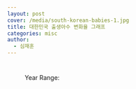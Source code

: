 ```yaml
---
layout: post
cover: /media/south-korean-babies-1.jpg
title: 대한민국 출생아수 변화율 그래프
categories: misc
author:
  - 심재훈
---
```


<style>
  #slider-range {
    width: 520px;
    margin: 40px;
  }
  #year-range-text {
    width: 520px;
    margin: 40px;
  }
  #myChart {
    background-color: white;
  }
</style>

<canvas id="myChart" width="600" height="600"></canvas>

<div id="slider-range"></div>
<p id="year-range-text">
  Year Range: <span id="year-range"></span>
</p>

<script>
  const data = {
    labels: [1950, 1951, 1952, 1953, 1954, 1955, 1956, 1957, 1958, 1959, 1960, 1961, 1962, 1963, 1964, 1965, 1966, 1967, 1968, 1969, 1970, 1971, 1972, 1973, 1974, 1975, 1976, 1977, 1978, 1979, 1980, 1981, 1982, 1983, 1984, 1985, 1986, 1987, 1988, 1989, 1990, 1991, 1992, 1993, 1994, 1995, 1996, 1997, 1998, 1999, 2000, 2001, 2002, 2003, 2004, 2005, 2006, 2007, 2008, 2009, 2010, 2011, 2012, 2013, 2014, 2015, 2016, 2017, 2018, 2019, 2020, 2021, 2022, 2023, 2024],
    datasets: [
      {
        label: '출생아 수 (만 명)',
        data: [63.3976, 67.5666, 72.2018, 77.7186, 83.9293, 90.8134, 94.599, 96.3952, 99.3628, 101.6173, 108.0535, 104.6086, 103.6659, 103.322, 100.1833, 99.6052, 103.0245, 100.5295, 104.3321, 104.4943, 100.6645, 102.4773, 95.278, 96.5521, 92.2823, 87.403, 79.6331, 82.5339, 75.0728, 86.2669, 86.2835, 86.7409, 84.8312, 76.9155, 67.4793, 65.5489, 63.6019, 62.3831, 63.3092, 63.9431, 64.9738, 70.9275, 73.0678, 71.5826, 72.1185, 71.502, 69.1226, 67.5394, 64.1594, 62.0668, 64.0089, 55.9934, 49.6911, 49.5036, 47.6958, 43.8707, 45.1759, 49.6822, 46.5892, 44.4849, 47.0171, 47.1265, 48.455, 43.6455, 43.5435, 43.842, 40.6243, 35.7771, 32.6822, 30.2676, 27.2337, 26.0562, 24.9186, 23.0028, 23.8343], // Divided by 10000
        type: 'line',
        borderColor: 'rgba(54, 162, 235, 1)', // Blue
        borderWidth: 2,
        yAxisID: 'y-axis-1',
        tension: 0.4 // Add tension for a smoother curve
      },
      {
        label: '출생아수 변화율 (%)',
        data: ['N/A', 6.58, 6.86, 7.64, 7.99, 8.2, 4.17, 1.9, 3.08, 2.27, 6.33, -3.19, -0.9, -0.33, -3.04, -0.58, 3.43, -2.42, 3.78, 0.16, -3.66, 1.8, -7.02, 1.34, -4.42, -5.29, -8.89, 3.64, -8.92, 15.44, 0.02, 0.53, -2.2, -9.33, -12.27, -2.86, -2.97, -1.92, 1.48, 1.0, 1.61, 9.16, 2.97, -2.03, 0.75, -0.85, -3.33, -2.29, -5.0, -3.26, 3.13, -12.52, -11.25, -0.38, -3.65, -8.02, 2.98, 10.0, -6.23, -4.52, 5.69, 0.23, 2.82, -9.93, -0.23, 0.69, -7.34, -11.93, -8.65, -7.39, -9.94, -4.32, -4.37, -7.69, 3.62],
        type: 'line',
        borderColor: 'rgba(255, 99, 132, 1)', // Red
        borderWidth: 2,
        yAxisID: 'y-axis-2',
        tension: 0.4
      }
    ]
  };

  let startYearIndex = 0;
  let endYearIndex = data.labels.length - 1;

  function updateChart(start, end) {
    const selectedLabels = data.labels.slice(start, end + 1);
    const selectedBirths = data.datasets[0].data.slice(start, end + 1);
    const selectedRate = data.datasets[1].data.slice(start, end + 1);

    myChart.config.data.labels = selectedLabels;
    myChart.config.data.datasets[0].data = selectedBirths;
    myChart.config.data.datasets[1].data = selectedRate;
    myChart.update();
  }


  // Chart Configuration
  const config = {
    type: 'line', // Overall chart type
    data: {
        labels: data.labels.slice(startYearIndex, endYearIndex + 1),
        datasets: [
            {
                ...data.datasets[0],
                data: data.datasets[0].data.slice(startYearIndex, endYearIndex + 1)
            },
            {
                ...data.datasets[1],
                data: data.datasets[1].data.slice(startYearIndex, endYearIndex + 1)
            }
        ]
    },
    options: {
      responsive: false,
      maintainAspectRatio: false,
      scales: {
        x: {
          display: true,
          title: {
            display: true,
            text: '연도'
          },
          ticks: {
            autoSkip: false, // Prevent labels from being skipped
            maxRotation: 90,   // Allow labels to rotate up to 90 degrees
            minRotation: 45,   // Start rotation at 45 degrees
            callback: function(value, index, values) {
              // Display every nth label
              const step = Math.ceil(data.labels.slice(startYearIndex, endYearIndex + 1).length / 10); // Adjust 10 to control density
              if (index % step === 0) {
                return this.getLabelForValue(value);
              } else {
                return ''; // Hide the label
              }
            }
          }
        },
        'y-axis-1': {
          type: 'linear',
          position: 'left',
          title: {
            display: true,
            text: '출생아 수 (만 명)'
          },
        },
        'y-axis-2': {
          type: 'linear',
          position: 'right',
          title: {
            display: true,
            text: '출생아수 변화율 (%)'
          },
          grid: {
            drawOnChartArea: false
          }
        }
      },
      plugins: {
        title: {
          display: true,
          text: '출생아 수 및 출생아수 변화율',
          font: {
            size: 18
          }
        },
        tooltip: {
          mode: 'index', // Show tooltips for all datasets at the same x value
          intersect: false
        },
        // Add the annotation plugin configuration
        annotation: {
          annotations: [{
            type: 'line',
            mode: 'horizontal',
            scaleID: 'y-axis-2', // Link to the rate Y axis
            value: 0,
            borderColor: 'rgb(0, 0, 0)',
            borderWidth: 1,
            label: {
              enabled: false,
            }
          }]
        }
      }
    }
  };

  // Create the Chart
  const myChart = new Chart(
    document.getElementById('myChart'),
    config
  );

  $( function() {
    const initialStartIndex = data.labels.indexOf(1994);
    const initialEndIndex = data.labels.indexOf(2024);

    $("#slider-range").slider({
      range: true,
      min: 0,
      max: data.labels.length - 1,
      values: [ initialStartIndex, initialEndIndex ], // Set initial values
      slide: function( event, ui ) {
        $("#year-range").text(data.labels[ui.values[ 0 ]] + " - " + data.labels[ui.values[ 1 ]] );
      },
      change: function( event, ui ) {
          startYearIndex = ui.values[0];
          endYearIndex = ui.values[1];
          updateChart(startYearIndex, endYearIndex);

          // Update x-axis ticks callback after slider change
          myChart.options.scales.x.ticks.callback = function(value, index, values) {
              const step = Math.ceil(data.labels.slice(startYearIndex, endYearIndex + 1).length / 10);
              if (index % step === 0) {
                  return this.getLabelForValue(value);
              } else {
                  return '';
              }
          };
          myChart.update(); // Re-render the chart to apply the new tick settings
      }
    });

    $("#year-range").text(data.labels[initialStartIndex] + " - " + data.labels[initialEndIndex]);

      // Initial chart update to reflect the default range
      startYearIndex = initialStartIndex;
      endYearIndex = initialEndIndex;
      updateChart(startYearIndex, endYearIndex);
      myChart.options.scales.x.ticks.callback = function(value, index, values) {
        const step = Math.ceil(data.labels.slice(startYearIndex, endYearIndex + 1).length / 10);
        if (index % step === 0) {
          return this.getLabelForValue(value);
        } else {
          return '';
        }
      };
      myChart.update();
  });
</script>